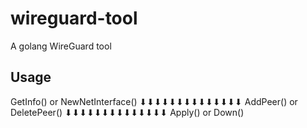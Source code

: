 # wireguard-tool
A golang WireGuard tool 

## Usage
GetInfo() or NewNetInterface()
⬇⬇⬇⬇⬇⬇⬇⬇⬇⬇⬇⬇⬇⬇
AddPeer() or DeletePeer()
⬇⬇⬇⬇⬇⬇⬇⬇⬇⬇⬇⬇⬇⬇
Apply() or Down()


